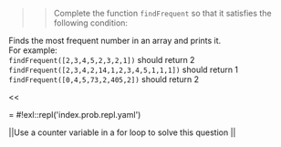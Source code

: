 >>Complete the function <code>findFrequent</code> so that it satisfies the following condition:
<p>Finds the most frequent number in an array and prints it.<br/>
For example:<br/>
<code>findFrequent([2,3,4,5,2,3,2,1])</code> should return 2<br/>
<code>findFrequent([2,3,4,2,14,1,2,3,4,5,1,1,1])</code> should return 1<br/>
<code>findFrequent([0,4,5,73,2,405,2])</code> should return 2</p><<

= #!exl::repl('index.prob.repl.yaml')

||Use a counter variable in a for loop to solve this question ||
